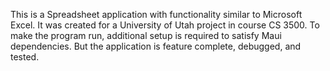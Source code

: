 This is a Spreadsheet application with functionality similar to Microsoft Excel. It was created for a University of Utah project in course CS 3500. To make the program run, additional setup is required to satisfy Maui dependencies. But the application is feature complete, debugged, and tested.

